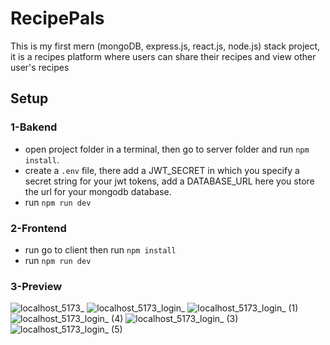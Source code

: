 # RecipePals

This is my first mern (mongoDB, express.js, react.js, node.js) stack project, it is a recipes platform where users can share their recipes and view other user's recipes

## Setup
### 1-Bakend
- open project folder in a terminal, then go to server folder and run `npm install`.
- create a `.env` file, there add a JWT_SECRET in which you specify a secret string for your jwt tokens, add a DATABASE_URL here you store the url for your mongodb database.
- run `npm run dev`

### 2-Frontend
- run go to client then run `npm install`
- run `npm run dev`

### 3-Preview

![localhost_5173_](https://github.com/user-attachments/assets/bacc6355-04ca-44d0-9829-e05232a1a8ed)
![localhost_5173_login_](https://github.com/user-attachments/assets/f2011f4c-c6fe-496a-8117-b4a3f3a37c06)
![localhost_5173_login_ (1)](https://github.com/user-attachments/assets/5ae32f9d-a9be-4816-8774-1ae8ad2cb7b1)
![localhost_5173_login_ (4)](https://github.com/user-attachments/assets/78527eb4-ead8-4a90-8cf6-4c8f257ba873)
![localhost_5173_login_ (3)](https://github.com/user-attachments/assets/baaaaab7-d5dd-410a-af6a-bc31b8068e47)
![localhost_5173_login_ (5)](https://github.com/user-attachments/assets/f5eceb74-4cd5-41ce-aabc-306e4166f5c3)
